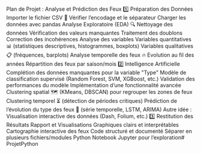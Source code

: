 Plan de Projet : Analyse et Prédiction des Feux
1️⃣ Préparation des Données
Importer le fichier CSV 📂
Vérifier l’encodage et le séparateur
Charger les données avec pandas
Analyse Exploratoire (EDA) 🔍
Nettoyage des données
Vérification des valeurs manquantes
Traitement des doublons
Correction des incohérences
Analyse des variables
Variables quantitatives 📊 (statistiques descriptives, histogrammes, boxplots)
Variables qualitatives 📋 (fréquences, barplots)
Analyse temporelle des feux 🔥
Evolution au fil des années
Répartition des feux par saison/mois
2️⃣ Intelligence Artificielle
Complétion des données manquantes pour la variable "Type"
Modèle de classification supervisé (Random Forest, SVM, XGBoost, etc.)
Validation des performances du modèle
Implémentation d’une fonctionnalité avancée
Clustering spatial 🗺️ (KMeans, DBSCAN) pour regrouper les zones de feux
Clustering temporel ⏳ (détection de périodes critiques)
Prédiction de l’évolution du type des feux 🔮 (série temporelle, LSTM, ARIMA)
Autre idée : Visualisation interactive des données (Dash, Folium, etc.)
3️⃣ Restitution des Résultats
Rapport et Visualisations
Graphiques clairs et interprétables
Cartographie interactive des feux
Code structuré et documenté
Séparer en plusieurs fichiers/modules Python
Notebook Jupyter pour l’exploration# ProjetPython
